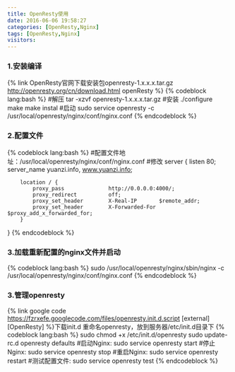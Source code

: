 ```yaml
---
title: OpenResty使用
date: 2016-06-06 19:58:27
categories: [OpenResty,Nginx]
tags: [OpenResty,Nginx]
visitors:
---
```

### 1.安装编译
{% link OpenResty官网下载安装包openresty-1.x.x.x.tar.gz http://openresty.org/cn/download.html openResty %}
{% codeblock lang:bash %}
#解压
tar -xzvf openresty-1.x.x.x.tar.gz
#安装
./configure
make
make instal
#启动
sudo service openresty -c /usr/local/openresty/nginx/conf/nginx.conf
{% endcodeblock %}
<!-- more -->
### 2.配置文件
{% codeblock lang:bash %}
#配置文件地址：/usr/local/openresty/nginx/conf/nginx.conf
#修改
server {
        listen 80;
        server_name yuanzi.info, www.yuanzi.info;

        location / {
            proxy_pass              http://0.0.0.0:4000/;
            proxy_redirect          off;
            proxy_set_header        X-Real-IP       $remote_addr;
            proxy_set_header        X-Forwarded-For $proxy_add_x_forwarded_for;
        }
}
{% endcodeblock %}
### 3.加载重新配置的nginx文件并启动
{% codeblock lang:bash %}
sudo /usr/local/openresty/nginx/sbin/nginx  -c /usr/local/openresty/nginx/conf/nginx.conf
{% endcodeblock %}
### 3.管理openresty
{% link google code https://fzrxefe.googlecode.com/files/openresty.init.d.script [external] [OpenResty] %}下载init.d 重命名openresty，放到服务器/etc/init.d目录下
{% codeblock lang:bash %}
sudo chmod +x /etc/init.d/openresty
sudo update-rc.d openresty defaults
#启动Nginx:
sudo service openresty start
#停止Nginx:
sudo service openresty stop
#重启Nginx:
sudo service openresty restart
#测试配置文件:
sudo service openresty test
{% endcodeblock %}
